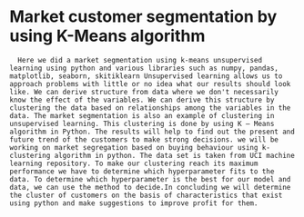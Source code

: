 # Market customer segmentation by using K-Means algorithm

      Here we did a market segmentation using k-means unsupervised learning using python and various libraries such as numpy, pandas, matplotlib, seaborn, skitiklearn Unsupervised learning allows us to approach problems with little or no idea what our results should look like. We can derive structure from data where we don't necessarily know the effect of the variables. We can derive this structure by clustering the data based on relationships among the variables in the data. The market segmentation is also an example of clustering in unsupervised learning. This clustering is done by using K – Means algorithm in Python. The results will help to find out the present and future trend of the customers to make strong decisions. we will be working on market segregation based on buying behaviour using k-clustering algorithm in python. The data set is taken from UCI machine learning repository. To make our clustering reach its maximum performance we have to determine which hyperparameter fits to the data. To determine which hyperparameter is the best for our model and data, we can use the method to decide.In concluding we will determine the cluster of customers on the basis of characteristics that exist using python and make suggestions to improve profit for them.
 
